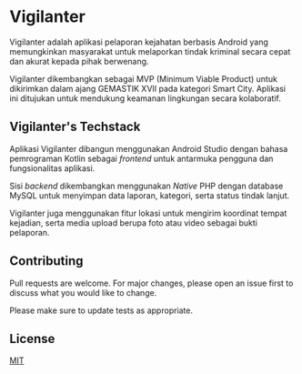

# Vigilanter

Vigilanter adalah aplikasi pelaporan kejahatan berbasis Android yang memungkinkan masyarakat untuk melaporkan tindak kriminal secara cepat dan akurat kepada pihak berwenang.

Vigilanter dikembangkan sebagai MVP (Minimum Viable Product) untuk dikirimkan dalam ajang GEMASTIK XVII pada kategori Smart City. Aplikasi ini ditujukan untuk mendukung keamanan lingkungan secara kolaboratif.

## Vigilanter's Techstack

Aplikasi Vigilanter dibangun menggunakan Android Studio dengan bahasa pemrograman Kotlin sebagai *frontend* untuk antarmuka pengguna dan fungsionalitas aplikasi.

Sisi *backend* dikembangkan menggunakan *Native* PHP dengan database MySQL untuk menyimpan data laporan, kategori, serta status tindak lanjut.

Vigilanter juga menggunakan fitur lokasi untuk mengirim koordinat tempat kejadian, serta media upload berupa foto atau video sebagai bukti pelaporan.

## Contributing

Pull requests are welcome. For major changes, please open an issue first
to discuss what you would like to change.

Please make sure to update tests as appropriate.

## License

[MIT](https://choosealicense.com/licenses/mit/)


